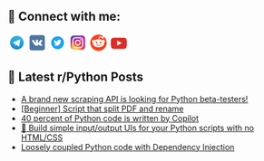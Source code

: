 ## 🔎 Connect with me:
[<img src="https://github.com/bullbesh/bullbesh/blob/main/images/Telegram.png" width="32" height="32" />](https://t.me/bullbesh)
[<img src="https://github.com/bullbesh/bullbesh/blob/main/images/VK.png" width="32" height="32" />](https://vk.com/bullbesh)
[<img src="https://github.com/bullbesh/bullbesh/blob/main/images/Twitter.png" width="32" height="32" />](https://twitter.com/bullbesh1)
[<img src="https://github.com/bullbesh/bullbesh/blob/main/images/Instagram.png" width="32" height="32" />](https://www.instagram.com/bullbesh)
[<img src="https://github.com/bullbesh/bullbesh/blob/main/images/Reddit.png" width="32" height="32" />](https://www.reddit.com/user/bullbesh)
[<img src="https://github.com/bullbesh/bullbesh/blob/main/images/YouTube.png" width="32" height="32" />](https://www.youtube.com/channel/UCtfjRs6uzgq5mfm8S06WTcg)

## 📕 Latest r/Python Posts
<!-- BLOG-POST-LIST:START -->
- [A brand new scraping API is looking for Python beta-testers!](https://www.reddit.com/r/Python/comments/yraiq8/a_brand_new_scraping_api_is_looking_for_python/)
- [[Beginner] Script that split PDF and rename](https://www.reddit.com/r/Python/comments/yrafg6/beginner_script_that_split_pdf_and_rename/)
- [40 percent of Python code is written by Copilot](https://www.reddit.com/r/Python/comments/yr7exw/40_percent_of_python_code_is_written_by_copilot/)
- [🤯 Build simple input/output UIs for your Python scripts with no HTML/CSS](https://www.reddit.com/r/Python/comments/yr27s0/build_simple_inputoutput_uis_for_your_python/)
- [Loosely coupled Python code with Dependency Injection](https://www.reddit.com/r/Python/comments/yr23qb/loosely_coupled_python_code_with_dependency/)
<!-- BLOG-POST-LIST:END -->
